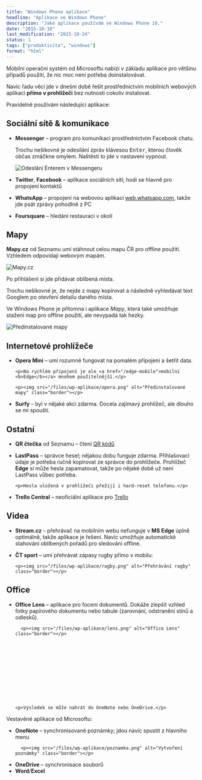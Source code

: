 ```yaml
---
title: "Windows Phone aplikace"
headline: "Aplikace ve Windows Phone"
description: "Jaké aplikace používám ve Windows Phone 10."
date: "2015-10-18"
last_modification: "2015-10-24"
status: 1
tags: ["produktivita", "windows"]
format: "html"
---
```


<p>Mobilní operační systém od Microsoftu nabízí v základu aplikace pro většinu případů použití, že nic moc není potřeba doinstalovávat.</p>

<p>Navíc řadu věcí jde v dnešní době řešit prostřednictvím mobilních webových aplikací <b>přímo v prohlížeči</b> bez nutnosti cokoliv instalovat.</p>

<p>Pravidelně používám následující aplikace:</p>


<h2 id="socialni">Sociální sítě &amp; komunikace</h2>

<ul>
  <li>
    <p><b>Messenger</b> – program pro komunikaci prostřednictvím Facebook chatu.</p>
    <p>Trochu nešikovné je odesílání zpráv klávesou <kbd>Enter</kbd>, kterou člověk občas zmáčkne omylem. Naštěstí to jde v nastavení vypnout.</p>
    
    
<p><img src="/files/wp-aplikace/odeslat-enter.png" alt="Odeslání Enterem v Messengeru" class="border"></p>

    
    
    
    
    
    

  </li>
  <li>
    <p><b>Twitter</b>, <b>Facebook</b> – aplikace sociálních sítí; hodí se hlavně pro propojení kontaktů</p>
  </li>
  <li>
    <p><b>WhatsApp</b> – propojení na webovou aplikaci <a href="https://web.whatsapp.com/">web.whatsapp.com</a>, takže jde psát zprávy pohodlně z PC</p>
  </li>
  <li>
    <p><b>Foursquare</b> – hledání restaurací v okolí</p>
  </li>
</ul>



<h2 id="mapy">Mapy</h2>

<p><b>Mapy.cz</b> od Seznamu umí stáhnout celou mapu ČR pro offline použití. Vzhledem odpovídají webovým mapám.</p>

<p><img src="/files/wp-aplikace/mapy-cz.png" alt="Mapy.cz" class="border"></p>































<p>Po přihlášení si jde přidávat oblíbená místa.</p>

<p>Trochu nešikovné je, že nejde z mapy kopírovat a následně vyhledávat text Googlem po otevření detailu daného místa.</p>

<p>Ve Windows Phone je přítomna i aplikace <i>Mapy</i>, která také umožňuje stažení map pro offline použití, ale nevypadá tak hezky.</p>

<p><img src="/files/wp-aplikace/mapy.png" alt="Předinstalované mapy" class="border"></p>








































<h2 id="prohlizece">Internetové prohlížeče</h2>

<ul>
  <li>
    <p><b>Opera Mini</b> – umí rozumně fungovat na pomalém připojení a šetřit data.</p>
  
    <p>Na rychlém připojení je ale <a href="/edge-mobile">mobilní <b>Edge</b></a> mnohem použitelnější.</p>
    
    <p><img src="/files/wp-aplikace/opera.png" alt="Předinstalované mapy" class="border"></p>







    
    
    
    
    
    
    
    
    
    
    
    
    
    
    
    
    
    
    
    
    
    
    
    
    
    
    
    
    
    
    
    
    
    
    
    
    
    
    

    
    
    





  </li>
  
  <li>
    <p><b>Surfy</b> – byl v nějaké akci zdarma. Docela zajímavý prohlížeč, ale dlouho se mi spouští.</p>
  </li>   
</ul>

<h2 id="ostatni">Ostatní</h2>

<ul>
  <li>
    <p><b>QR čtečka</b> od Seznamu – čtení <a href="/qr">QR kódů</a></p>
  </li>
  
  <li>
    <p><b>LastPass</b> – správce hesel; nějakou dobu funguje zdarma. Přihlašovací údaje je potřeba ručně kopírovat ze správce do prohlížeče. Prohlížeč <b>Edge</b> si může hesla zapamatovat, takže po nějaké době už není LastPass vůbec potřeba.</p>
    
    <p>Hesla uložená v prohlížeči přežijí i hard-reset telefonu.</p>
  </li>
  
  <li>
    <p><b>Trello Central</b> – neoficiální aplikace pro <a href="https://trello.com/">Trello</a></p>
  </li>
  
</ul>

<h2 id="videa">Videa</h2>

<ul>
  <li>
    <p><b>Stream.cz</b> – přehrávač na mobilním webu nefunguje v <b>MS Edge</b> úplně optimálně, takže aplikace je řešení. Navíc umožňuje automatické stahování oblíbených pořadů pro sledování offline.</p>
  </li>
  
  <li>
    <p><b>ČT sport</b> – umí přehrávat zápasy rugby přímo v mobilu:</p>
    
    <p><img src="/files/wp-aplikace/ragby.png" alt="Přehrávání ragby" class="border"></p>



    
    
    
    
    
    
    
    
    
    
    
    
    
    

    
      
    




    
  </li>
</ul>


<h2 id="office">Office</h2>

<ul>
  <li><p><b>Office Lens</b> – aplikace pro focení dokumentů. Dokáže zlepšit vzhled fotky papírového dokumentu nebo tabule (zarovnání, odstranění stínů a odlesků).</p>
    
  
      <p><img src="/files/wp-aplikace/lens.png" alt="Office Lens" class="border"></p>

    
    
    
    
    
    
    
    
    
    
    
  
    <p>Výsledek se může nahrát do OneNote nebo OneDrive.</p>
  </li>
</ul>

<p>Vestavěné aplikace od Microsoftu:</p>

<ul>
  <li><b>OneNote</b> – synchronisované poznámky; jdou navíc spustit z hlavního menu
  
      <p><img src="/files/wp-aplikace/poznamka.png" alt="Vytvoření poznámky" class="border"></p>







    
  </li>
  
  <li><b>OneDrive</b> – synchronisace souborů</li>
   
  <li><b>Word</b>/<b>Excel</b></li>
</ul>